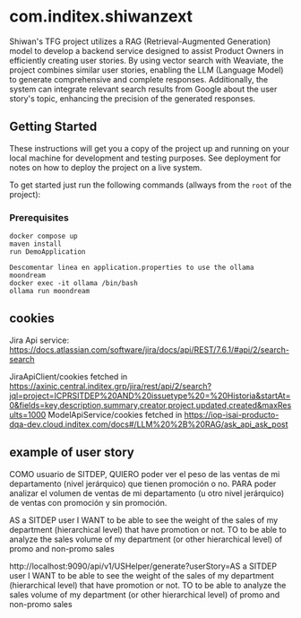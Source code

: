 # com.inditex.shiwanzext

Shiwan's TFG project utilizes a RAG (Retrieval-Augmented Generation) model to develop a backend service designed to assist Product Owners in efficiently creating user stories. 
By using vector search with Weaviate, the project combines similar user stories, enabling the LLM (Language Model) to generate comprehensive and complete responses. 
Additionally, the system can integrate relevant search results from Google about the user story's topic, enhancing the precision of the generated responses.

## Getting Started

These instructions will get you a copy of the project up and running on your local machine for development and testing purposes. See deployment for notes on how to deploy the project on a live system.

To get started just run the following commands (allways from the `root` of the project):

### Prerequisites

```
docker compose up
maven install
run DemoApplication

Descomentar linea en application.properties to use the ollama moondream
docker exec -it ollama /bin/bash
ollama run moondream

```

## cookies
Jira Api service: https://docs.atlassian.com/software/jira/docs/api/REST/7.6.1/#api/2/search-search

JiraApiClient/cookies fetched in https://axinic.central.inditex.grp/jira/rest/api/2/search?jql=project=ICPRSITDEP%20AND%20issuetype%20=%20Historia&startAt=0&fields=key,description,summary,creator,project,updated,created&maxResults=1000
ModelApiService/cookies fetched in https://iop-isai-producto-dqa-dev.cloud.inditex.com/docs#/LLM%20%2B%20RAG/ask_api_ask_post

## example of user story
COMO usuario de SITDEP,
QUIERO poder ver el peso de las ventas de mi departamento (nivel jerárquico) que tienen promoción o no.
PARA poder analizar el volumen de ventas de mi departamento (u otro nivel jerárquico) de ventas con promoción y sin promoción.

AS a SITDEP user
I WANT to be able to see the weight of the sales of my department (hierarchical level) that have promotion or not.
TO to be able to analyze the sales volume of my department (or other hierarchical level) of promo and non-promo sales

http://localhost:9090/api/v1/USHelper/generate?userStory=AS a SITDEP user
I WANT to be able to see the weight of the sales of my department (hierarchical level) that have promotion or not.
TO to be able to analyze the sales volume of my department (or other hierarchical level) of promo and non-promo sales